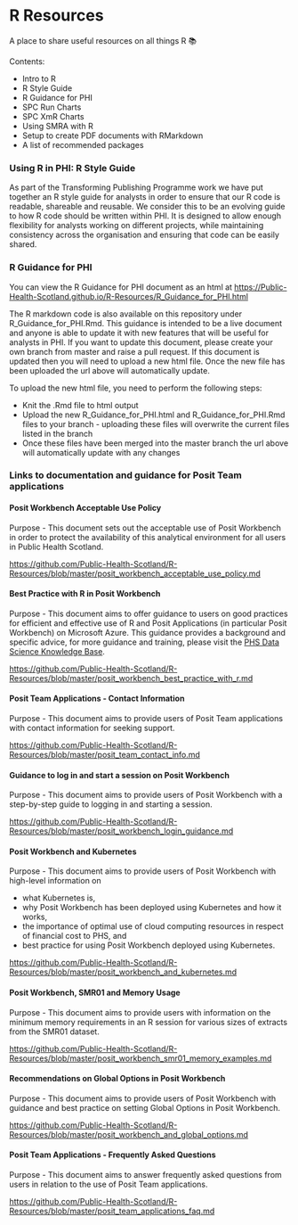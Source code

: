 # R Resources

A place to share useful resources on all things R :books:

Contents:
- Intro to R
- R Style Guide
- R Guidance for PHI
- SPC Run Charts
- SPC XmR Charts
- Using SMRA with R
- Setup to create PDF documents with RMarkdown
- A list of recommended packages

### Using R in PHI: R Style Guide
As part of the Transforming Publishing Programme work we have put together an R style guide for analysts in order to ensure that our R code is readable, shareable and reusable. We consider this to be an evolving guide to how R code should be written within PHI. It is designed to allow enough flexibility for analysts working on different projects, while maintaining consistency across the organisation and ensuring that code can be easily shared.

### R Guidance for PHI
You can view the R Guidance for PHI document as an html at https://Public-Health-Scotland.github.io/R-Resources/R_Guidance_for_PHI.html

The R markdown code is also available on this repository under R_Guidance_for_PHI.Rmd. This guidance is intended to be a live document and anyone is able to update it with new features that will be useful for analysts in PHI. If you want to update this document, please create your own branch from master and raise a pull request. If this document is updated then you will need to upload a new html file. Once the new file has been uploaded the url above will automatically update. 

To upload the new html file, you need to perform the following steps:

- Knit the .Rmd file to html output
- Upload the new R_Guidance_for_PHI.html and R_Guidance_for_PHI.Rmd files to your branch - uploading these files will overwrite the current files listed in the branch
- Once these files have been merged into the master branch the url above will automatically update with any changes

### Links to documentation and guidance for Posit Team applications

#### Posit Workbench Acceptable Use Policy

Purpose - This document sets out the acceptable use of Posit Workbench in order to protect the availability of this analytical environment for all users in Public Health Scotland.

<https://github.com/Public-Health-Scotland/R-Resources/blob/master/posit_workbench_acceptable_use_policy.md>

#### Best Practice with R in Posit Workbench

Purpose - This document aims to offer guidance to users on good practices for efficient and effective use of R and Posit Applications (in particular Posit Workbench) on Microsoft Azure. This guidance provides a background and specific advice, for more guidance and training, please visit the [PHS Data Science Knowledge Base](https://public-health-scotland.github.io/knowledge-base/).

<https://github.com/Public-Health-Scotland/R-Resources/blob/master/posit_workbench_best_practice_with_r.md>
 
#### Posit Team Applications - Contact Information

Purpose - This document aims to provide users of Posit Team applications with contact information for seeking support.

<https://github.com/Public-Health-Scotland/R-Resources/blob/master/posit_team_contact_info.md>
 
#### Guidance to log in and start a session on Posit Workbench

Purpose - This document aims to provide users of Posit Workbench with a step-by-step guide to logging in and starting a session.

<https://github.com/Public-Health-Scotland/R-Resources/blob/master/posit_workbench_login_guidance.md>
 
#### Posit Workbench and Kubernetes

Purpose - This document aims to provide users of Posit Workbench with high-level information on

- what Kubernetes is,
- why Posit Workbench has been deployed using Kubernetes and how it works,
- the importance of optimal use of cloud computing resources in respect of financial cost to PHS, and
- best practice for using Posit Workbench deployed using Kubernetes.

<https://github.com/Public-Health-Scotland/R-Resources/blob/master/posit_workbench_and_kubernetes.md>
 
#### Posit Workbench, SMR01 and Memory Usage

Purpose - This document aims to provide users with information on the minimum memory requirements in an R session for various sizes of extracts from the SMR01 dataset.

<https://github.com/Public-Health-Scotland/R-Resources/blob/master/posit_workbench_smr01_memory_examples.md>
 
#### Recommendations on Global Options in Posit Workbench

Purpose - This document aims to provide users of Posit Workbench with guidance and best practice on setting Global Options in Posit Workbench.

<https://github.com/Public-Health-Scotland/R-Resources/blob/master/posit_workbench_and_global_options.md>
 
#### Posit Team Applications - Frequently Asked Questions

Purpose - This document aims to answer frequently asked questions from users in relation to the use of Posit Team applications.

<https://github.com/Public-Health-Scotland/R-Resources/blob/master/posit_team_applications_faq.md>
